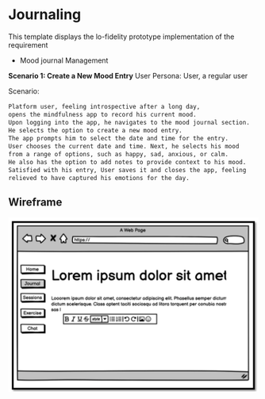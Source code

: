 # Journaling

This template displays the lo-fidelity prototype implementation of the requirement

- Mood journal Management

__Scenario 1: Create a New Mood Entry__
User Persona: User, a regular user

Scenario:
```
Platform user, feeling introspective after a long day, 
opens the mindfulness app to record his current mood. 
Upon logging into the app, he navigates to the mood journal section.
He selects the option to create a new mood entry. 
The app prompts him to select the date and time for the entry.
User chooses the current date and time. Next, he selects his mood
from a range of options, such as happy, sad, anxious, or calm.
He also has the option to add notes to provide context to his mood. 
Satisfied with his entry, User saves it and closes the app, feeling
relieved to have captured his emotions for the day.
```
## Wireframe
![journal create wireframe](./wireframe.png)
